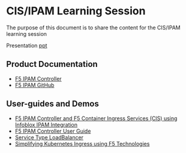 # CIS/IPAM Learning Session

The purpose of this document is to share the content for the CIS/IPAM learning session

Presentation [ppt](https://github.com/mdditt2000/kubernetes-1-19/blob/master/cis%202.7/ipam/documents/CIS%20iPAM%20Learning%20Session.pptx)

## Product Documentation

* [F5 IPAM Controller](https://clouddocs.f5.com/containers/latest/userguide/ipam/)
* [F5 IPAM GitHub](https://github.com/F5Networks/f5-ipam-controller)

## User-guides and Demos

* [F5 IPAM Controller and F5 Container Ingress Services (CIS) using Infoblox IPAM Integration](https://github.com/mdditt2000/k8s-bigip-ctlr/blob/main/user_guides/ipam-infoblox/README.md)
* [F5 IPAM Controller User Guide](https://github.com/mdditt2000/k8s-bigip-ctlr/blob/main/user_guides/ipam/README.md)
* [Service Type LoadBalancer](https://github.com/mdditt2000/k8s-bigip-ctlr/blob/main/user_guides/servicetypelb/README.md)
* [Simplifying Kubernetes Ingress using F5 Technologies](https://github.com/mdditt2000/k8s-bigip-ctlr/tree/main/user_guides/simplifying-ingress#readme)